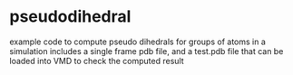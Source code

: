 pseudodihedral
==============

example code to compute pseudo dihedrals for groups of atoms in a simulation
includes a single frame pdb file, and a test.pdb file that can be loaded into VMD to check the computed result
